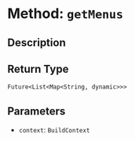 # Method: `getMenus`

## Description



## Return Type
`Future<List<Map<String, dynamic>>>`

## Parameters

- `context`: `BuildContext`
